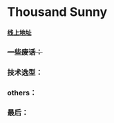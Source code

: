 # Thousand Sunny

#### [线上地址](http://120.25.247.55/home)

### ~~一些废话：~~

### 技术选型：

### others：

### 最后：
